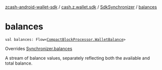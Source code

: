 [zcash-android-wallet-sdk](../../index.md) / [cash.z.wallet.sdk](../index.md) / [SdkSynchronizer](index.md) / [balances](./balances.md)

# balances

`val balances: Flow<`[`CompactBlockProcessor.WalletBalance`](../../cash.z.wallet.sdk.block/-compact-block-processor/-wallet-balance/index.md)`>`

Overrides [Synchronizer.balances](../-synchronizer/balances.md)

A stream of balance values, separately reflecting both the available and total balance.

